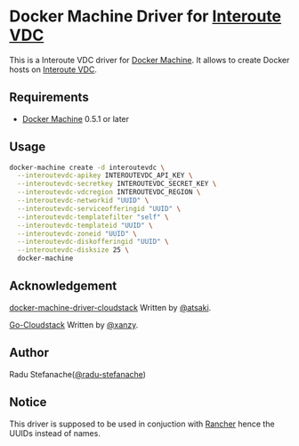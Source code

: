 # Docker Machine Driver for [Interoute VDC](https://cloudstore.interoute.com/account/login)

This is a Interoute VDC driver for [Docker Machine](https://docs.docker.com/machine/).
It allows to create Docker hosts on [Interoute VDC](https://cloudstore.interoute.com/account/login).

## Requirements

* [Docker Machine](https://docs.docker.com/machine/) 0.5.1 or later

## Usage

```bash
docker-machine create -d interoutevdc \
  --interoutevdc-apikey INTEROUTEVDC_API_KEY \
  --interoutevdc-secretkey INTEROUTEVDC_SECRET_KEY \
  --interoutevdc-vdcregion INTEROUTEVDC_REGION \
  --interoutevdc-networkid "UUID" \
  --interoutevdc-serviceofferingid "UUID" \
  --interoutevdc-templatefilter "self" \
  --interoutevdc-templateid "UUID" \
  --interoutevdc-zoneid "UUID" \
  --interoutevdc-diskofferingid "UUID" \
  --interoutevdc-disksize 25 \
  docker-machine
```

## Acknowledgement

[docker-machine-driver-cloudstack](https://github.com/atsaki/docker-machine-driver-cloudstack) Written by [@atsaki](https://github.com/atsaki).

[Go-Cloudstack](https://github.com/xanzy/go-cloudstack) Written by [@xanzy](https://github.com/xanzy).

## Author
Radu Stefanache([@radu-stefanache](https://github.com/radu-stefanache))

## Notice
This driver is supposed to be used in conjuction with [Rancher](http://rancher.com/) hence  the UUIDs instead of names.
